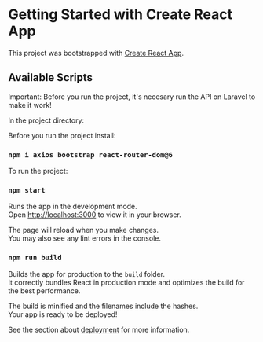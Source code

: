 # Getting Started with Create React App

This project was bootstrapped with [Create React App](https://github.com/facebook/create-react-app).


## Available Scripts

Important: Before you run the project, it's necesary run the API on Laravel to make it work!

In the project directory:

Before you run the project install:
### `npm i axios bootstrap react-router-dom@6`

To run the project:
### `npm start`

Runs the app in the development mode.\
Open [http://localhost:3000](http://localhost:3000) to view it in your browser.

The page will reload when you make changes.\
You may also see any lint errors in the console.

### `npm run build`

Builds the app for production to the `build` folder.\
It correctly bundles React in production mode and optimizes the build for the best performance.

The build is minified and the filenames include the hashes.\
Your app is ready to be deployed!

See the section about [deployment](https://facebook.github.io/create-react-app/docs/deployment) for more information.
